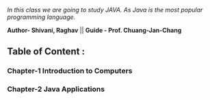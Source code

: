 *In this class we are going to study JAVA. As Java is the most popular programming language.*

**Author- Shivani, Raghav** || **Guide - Prof. Chuang-Jan-Chang**

## Table of Content :

### Chapter-1 Introduction to Computers

### Chapter-2 Java Applications

